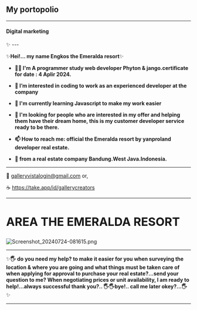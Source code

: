 
<h2>My portopolio</h2>

---
<h4>Digital marketing</h4>✨
---
 
 
✨**Hei!... my name Engkos the Emeralda resort**✨

-  **👩‍💻 I'm A programmer study web developer Phyton & jango.certificate for date : 4 Aplir 2024.**
-  **👀 I’m interested in coding to work as an experienced developer at the company**
-  **🌱 I'm currently learning Javascript to make my work easier**
-  **🎯  I'm looking for people who are interested in my offer and helping them have their dream home, this is my customer developer service ready to be there.**
-  **📫 How to reach me: official the Emeralda resort by yanproland developer real estate.**

- **🥂 from a real estate company Bandung.West Java.Indonesia.**
---

   📝 galleryvistalogin@gmail.com or,
   
   ☕ https://take.app/id/gallerycreators

---
**<h2>AREA THE EMERALDA RESORT</h2>**
---

![Screenshot_20240724-081615.png](https://github.com/user-attachments/assets/59935a91-a66f-4e0a-9158-71743003e520)


---

✨**🖐️ do you need my help? to make it easier for you when surveying the location & where you are going and what things must be taken care of when applying for approval to purchase your real estate?...send your question to me? When negotiating prices or unit availability, I am ready to help!...always successful thank you?.. 🖐️🖐️bye!.. call me later okey?...🖐️**✨


---

